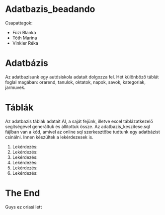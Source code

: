 # Adatbazis_beadando
Csapattagok:
- Füzi Blanka
- Tóth Marina
- Vinkler Réka

# Adatbázis
Az adatbazisunk egy autósiskola adatait dolgozza fel. Hét különböző táblát foglal magában: orarend, tanulok, oktatok, napok, savok, kategoriak, jarmuvek.

# Táblák
Az adatbazis táblák adatait AI, a saját fejünk, illetve excel táblázatkezelő segítségével generáltuk és állítottuk össze.
Az adatbazis_keszitese.sql fájlban van a kód, amivel az online sql szerkesztőbe tudtunk egy adatbázist csinálni.
Innen készültek a lekérdezesek is.
1. Lekérdezés:
2. Lekérdezés:
3. Lekérdezés:
4. Lekérdezés:
5. Lekérdezés:
6. Lekérdezés:

# The End
Guys ez oriasi lett
